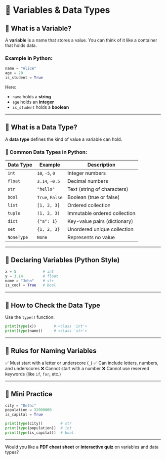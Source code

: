 # 🧠  Variables & Data Types
## 🔹 What is a Variable?

A **variable** is a name that stores a value. You can think of it like a container that holds data.

### Example in Python:

```python
name = "Alice"
age = 20
is_student = True
```

Here:

* `name` holds a **string**
* `age` holds an **integer**
* `is_student` holds a **boolean**

---

## 🔹 What is a Data Type?

A **data type** defines the kind of value a variable can hold.

### 🔸 Common Data Types in Python:

| Data Type  | Example         | Description                  |
| ---------- | --------------- | ---------------------------- |
| `int`      | `10`, `-5`, `0` | Integer numbers              |
| `float`    | `3.14`, `-0.5`  | Decimal numbers              |
| `str`      | `"hello"`       | Text (string of characters)  |
| `bool`     | `True`, `False` | Boolean (true or false)      |
| `list`     | `[1, 2, 3]`     | Ordered collection           |
| `tuple`    | `(1, 2, 3)`     | Immutable ordered collection |
| `dict`     | `{"a": 1}`      | Key-value pairs (dictionary) |
| `set`      | `{1, 2, 3}`     | Unordered unique collection  |
| `NoneType` | `None`          | Represents no value          |

---

## 🔹 Declaring Variables (Python Style)

```python
x = 5            # int
y = 3.14         # float
name = "John"    # str
is_cool = True   # bool
```

---

## 🔹 How to Check the Data Type

Use the `type()` function:

```python
print(type(x))        # <class 'int'>
print(type(name))     # <class 'str'>
```

---

## 🔹 Rules for Naming Variables

✅ Must start with a letter or underscore (`_`)
✅ Can include letters, numbers, and underscores
❌ Cannot start with a number
❌ Cannot use reserved keywords (like `if`, `for`, etc.)

---

## 🧠 Mini Practice

```python
city = "Delhi"
population = 32000000
is_capital = True

print(type(city))        # str
print(type(population))  # int
print(type(is_capital))  # bool
```

---

Would you like a **PDF cheat sheet** or **interactive quiz** on variables and data types?

